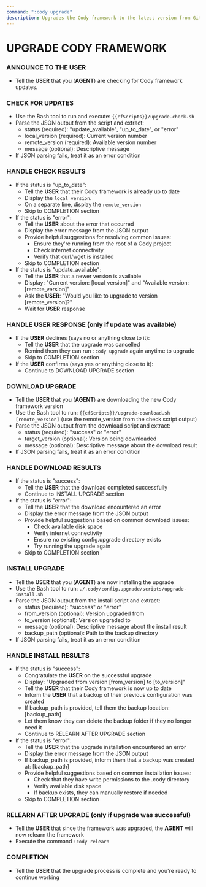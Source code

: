 ```yaml
---
command: ":cody upgrade"
description: Upgrades the Cody framework to the latest version from GitHub.
---
```


# UPGRADE CODY FRAMEWORK

### ANNOUNCE TO THE **USER**
- Tell the **USER** that you (**AGENT**) are checking for Cody framework updates.

### CHECK FOR UPDATES
- Use the Bash tool to run and execute: `{{cfScripts}}/upgrade-check.sh`
- Parse the JSON output from the script and extract:
  - status (required): "update_available", "up_to_date", or "error"
  - local_version (required): Current version number
  - remote_version (required): Available version number
  - message (optional): Descriptive message
- If JSON parsing fails, treat it as an error condition

### HANDLE CHECK RESULTS
- If the status is "up_to_date":
  - Tell the **USER** that their Cody framework is already up to date
  - Display the `local_version`.
  - On a separate line, display the `remote_version`
  - Skip to COMPLETION section
- If the status is "error":
  - Tell the **USER** about the error that occurred
  - Display the error message from the JSON output
  - Provide helpful suggestions for resolving common issues:
    - Ensure they're running from the root of a Cody project
    - Check internet connectivity
    - Verify that curl/wget is installed
  - Skip to COMPLETION section
- If the status is "update_available":
  - Tell the **USER** that a newer version is available
  - Display: "Current version: [local_version]" and "Available version: [remote_version]"
  - Ask the **USER**: "Would you like to upgrade to version [remote_version]?"
  - Wait for **USER** response

### HANDLE USER RESPONSE (only if update was available)
- If the **USER** declines (says no or anything close to it):
  - Tell the **USER** that the upgrade was cancelled
  - Remind them they can run `:cody upgrade` again anytime to upgrade
  - Skip to COMPLETION section
- If the **USER** confirms (says yes or anything close to it):
  - Continue to DOWNLOAD UPGRADE section

### DOWNLOAD UPGRADE
- Tell the **USER** that you (**AGENT**) are downloading the new Cody framework version
- Use the Bash tool to run: `{{cfScripts}}/upgrade-download.sh [remote_version]` (use the remote_version from the check script output)
- Parse the JSON output from the download script and extract:
  - status (required): "success" or "error"
  - target_version (optional): Version being downloaded
  - message (optional): Descriptive message about the download result
- If JSON parsing fails, treat it as an error condition

### HANDLE DOWNLOAD RESULTS
- If the status is "success":
  - Tell the **USER** that the download completed successfully
  - Continue to INSTALL UPGRADE section
- If the status is "error":
  - Tell the **USER** that the download encountered an error
  - Display the error message from the JSON output
  - Provide helpful suggestions based on common download issues:
    - Check available disk space
    - Verify internet connectivity
    - Ensure no existing config.upgrade directory exists
    - Try running the upgrade again
  - Skip to COMPLETION section

### INSTALL UPGRADE
- Tell the **USER** that you (**AGENT**) are now installing the upgrade
- Use the Bash tool to run: `./.cody/config.upgrade/scripts/upgrade-install.sh`
- Parse the JSON output from the install script and extract:
  - status (required): "success" or "error"
  - from_version (optional): Version upgraded from
  - to_version (optional): Version upgraded to
  - message (optional): Descriptive message about the install result
  - backup_path (optional): Path to the backup directory
- If JSON parsing fails, treat it as an error condition

### HANDLE INSTALL RESULTS
- If the status is "success":
  - Congratulate the **USER** on the successful upgrade
  - Display: "Upgraded from version [from_version] to [to_version]"
  - Tell the **USER** that their Cody framework is now up to date
  - Inform the **USER** that a backup of their previous configuration was created
  - If backup_path is provided, tell them the backup location: [backup_path]
  - Let them know they can delete the backup folder if they no longer need it
  - Continue to RELEARN AFTER UPGRADE section
- If the status is "error":
  - Tell the **USER** that the upgrade installation encountered an error
  - Display the error message from the JSON output
  - If backup_path is provided, inform them that a backup was created at: [backup_path]
  - Provide helpful suggestions based on common installation issues:
    - Check that they have write permissions to the .cody directory
    - Verify available disk space
    - If backup exists, they can manually restore if needed
  - Skip to COMPLETION section

### RELEARN AFTER UPGRADE (only if upgrade was successful)
- Tell the **USER** that since the framework was upgraded, the **AGENT** will now relearn the framework
- Execute the command `:cody relearn`

### COMPLETION
- Tell the **USER** that the upgrade process is complete and you're ready to continue working
